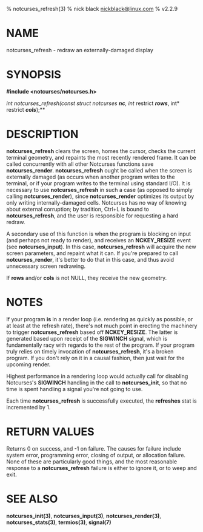 % notcurses_refresh(3)
% nick black <nickblack@linux.com>
% v2.2.9

# NAME

notcurses_refresh - redraw an externally-damaged display

# SYNOPSIS

**#include <notcurses/notcurses.h>**

**int notcurses_refresh(const struct notcurses* ***nc***, int* restrict ***rows***, int* restrict ***cols***);**

# DESCRIPTION

**notcurses_refresh** clears the screen, homes the cursor, checks the current
terminal geometry, and repaints the most recently rendered frame. It can be
called concurrently with all other Notcurses functions save
**notcurses_render**. **notcurses_refresh** ought be called when the screen is
externally damaged (as occurs when another program writes to the terminal, or
if your program writes to the terminal using standard I/O). It is necessary to
use **notcurses_refresh** in such a case (as opposed to simply calling
**notcurses_render**), since **notcurses_render** optimizes its output by only
writing internally-damaged cells. Notcurses has no way of knowing about
external corruption; by tradition, Ctrl+L is bound to **notcurses_refresh**,
and the user is responsible for requesting a hard redraw.

A secondary use of this function is when the program is blocking on input (and
perhaps not ready to render), and receives an **NCKEY_RESIZE** event (see
**notcurses_input**). In this case, **notcurses_refresh** will acquire the new
screen parameters, and repaint what it can. If you're prepared to call
**notcurses_render**, it's better to do that in this case, and thus avoid
unnecessary screen redrawing.

If **rows** and/or **cols** is not NULL, they receive the new geometry.

# NOTES

If your program **is** in a render loop (i.e. rendering as quickly as
possible, or at least at the refresh rate), there's not much point in
erecting the machinery to trigger **notcurses_refresh** based off
**NCKEY_RESIZE**. The latter is generated based upon receipt of the **SIGWINCH**
signal, which is fundamentally racy with regards to the rest of the program.
If your program truly relies on timely invocation of **notcurses_refresh**,
it's a broken program. If you don't rely on it in a causal fashion, then just
wait for the upcoming render.

Highest performance in a rendering loop would actually call for disabling
Notcurses's **SIGWINCH** handling in the call to **notcurses_init**, so that no
time is spent handling a signal you're not going to use.

Each time **notcurses_refresh** is successfully executed, the **refreshes**
stat is incremented by 1.

# RETURN VALUES

Returns 0 on success, and -1 on failure. The causes for failure include system
error, programming error, closing of output, or allocation failure. None
of these are particularly good things, and the most reasonable response to a
**notcurses_refresh** failure is either to ignore it, or to weep and exit.

# SEE ALSO

**notcurses_init(3)**,
**notcurses_input(3)**,
**notcurses_render(3)**,
**notcurses_stats(3)**,
**termios(3)**,
**signal(7)**
